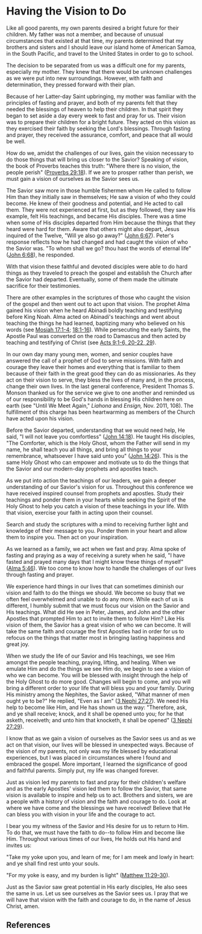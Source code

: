 # Having the Vision to Do

Like all good parents, my own parents desired a bright future for their
children. My father was not a member, and because of unusual circumstances
that existed at that time, my parents determined that my brothers and sisters
and I should leave our island home of American Samoa, in the South Pacific,
and travel to the United States in order to go to school.

The decision to be separated from us was a difficult one for my parents,
especially my mother. They knew that there would be unknown challenges as we
were put into new surroundings. However, with faith and determination, they
pressed forward with their plan.

Because of her Latter-day Saint upbringing, my mother was familiar with the
principles of fasting and prayer, and both of my parents felt that they needed
the blessings of heaven to help their children. In that spirit they began to
set aside a day every week to fast and pray for us. Their vision was to
prepare their children for a bright future. They acted on this vision as they
exercised their faith by seeking the Lord's blessings. Through fasting and
prayer, they received the assurance, comfort, and peace that all would be
well.

How do we, amidst the challenges of our lives, gain the vision necessary to do
those things that will bring us closer to the Savior? Speaking of vision, the
book of Proverbs teaches this truth: "Where there is no vision, the people
perish" ([Proverbs 29:18](/scriptures/ot/prov/29.18?lang=eng#17)). If we are
to prosper rather than perish, we must gain a vision of ourselves as the
Savior sees us.

The Savior saw more in those humble fishermen whom He called to follow Him
than they initially saw in themselves; He saw a vision of who they could
become. He knew of their goodness and potential, and He acted to call them.
They were not experienced at first, but as they followed, they saw His
example, felt His teachings, and became His disciples. There was a time when
some of His disciples departed from Him because the things that they heard
were hard for them. Aware that others might also depart, Jesus inquired of the
Twelve, "Will ye also go away?" ([John
6:67](/scriptures/nt/john/6.67?lang=eng#66)). Peter's response reflects how he
had changed and had caught the vision of who the Savior was. "To whom shall we
go? thou hast the words of eternal life" ([John
6:68](/scriptures/nt/john/6.68?lang=eng#67)), he responded.

With that vision these faithful and devoted disciples were able to do hard
things as they traveled to preach the gospel and establish the Church after
the Savior had departed. Eventually, some of them made the ultimate sacrifice
for their testimonies.

There are other examples in the scriptures of those who caught the vision of
the gospel and then went out to act upon that vision. The prophet Alma gained
his vision when he heard Abinadi boldly teaching and testifying before King
Noah. Alma acted on Abinadi's teachings and went about teaching the things he
had learned, baptizing many who believed on his words (see [Mosiah
17:1-4](/scriptures/bofm/mosiah/17.1-4?lang=eng#0);
[18:1-16](/scriptures/bofm/mosiah/18.1-16?lang=eng#0)). While persecuting the
early Saints, the Apostle Paul was converted on the road to Damascus and then
acted by teaching and testifying of Christ (see [Acts 9:1-6, 20-22,
29](/scriptures/nt/acts/9.1-6,20-22,29?lang=eng#0)).

In our own day many young men, women, and senior couples have answered the
call of a prophet of God to serve missions. With faith and courage they leave
their homes and everything that is familiar to them because of their faith in
the great good they can do as missionaries. As they act on their vision to
serve, they bless the lives of many and, in the process, change their own
lives. In the last general conference, President Thomas S. Monson thanked us
for the service we give to one another and reminded us of our responsibility
to be God's hands in blessing His children here on earth (see "Until We Meet
Again," _Liahona_ and _Ensign,_ Nov. 2011, 108). The fulfillment of this
charge has been heartwarming as members of the Church have acted upon his
vision.

Before the Savior departed, understanding that we would need help, He said, "I
will not leave you comfortless" ([John
14:18](/scriptures/nt/john/14.18?lang=eng#17)). He taught His disciples, "The
Comforter, which is the Holy Ghost, whom the Father will send in my name, he
shall teach you all things, and bring all things to your remembrance,
whatsoever I have said unto you" ([John
14:26](/scriptures/nt/john/14.26?lang=eng#25)). This is the same Holy Ghost
who can empower and motivate us to do the things that the Savior and our
modern-day prophets and apostles teach.

As we put into action the teachings of our leaders, we gain a deeper
understanding of our Savior's vision for us. Throughout this conference we
have received inspired counsel from prophets and apostles. Study their
teachings and ponder them in your hearts while seeking the Spirit of the Holy
Ghost to help you catch a vision of these teachings in your life. With that
vision, exercise your faith in acting upon their counsel.

Search and study the scriptures with a mind to receiving further light and
knowledge of their message to you. Ponder them in your heart and allow them to
inspire you. Then act on your inspiration.

As we learned as a family, we act when we fast and pray. Alma spoke of fasting
and praying as a way of receiving a surety when he said, "I have fasted and
prayed many days that I might know these things of myself" ([Alma
5:46](/scriptures/bofm/alma/5.46?lang=eng#45)). We too come to know how to
handle the challenges of our lives through fasting and prayer.

We experience hard things in our lives that can sometimes diminish our vision
and faith to do the things we should. We become so busy that we often feel
overwhelmed and unable to do any more. While each of us is different, I humbly
submit that we must focus our vision on the Savior and His teachings. What did
He see in Peter, James, and John and the other Apostles that prompted Him to
act to invite them to follow Him? Like His vision of them, the Savior has a
great vision of who we can become. It will take the same faith and courage the
first Apostles had in order for us to refocus on the things that matter most
in bringing lasting happiness and great joy.

When we study the life of our Savior and His teachings, we see Him amongst the
people teaching, praying, lifting, and healing. When we emulate Him and do the
things we see Him do, we begin to see a vision of who we can become. You will
be blessed with insight through the help of the Holy Ghost to do more good.
Changes will begin to come, and you will bring a different order to your life
that will bless you and your family. During His ministry among the Nephites,
the Savior asked, "What manner of men ought ye to be?" He replied, "Even as I
am" ([3 Nephi 27:27](/scriptures/bofm/3-ne/27.27?lang=eng#26)). We need His
help to become like Him, and He has shown us the way: "Therefore, ask, and ye
shall receive; knock, and it shall be opened unto you; for he that asketh,
receiveth; and unto him that knocketh, it shall be opened" ([3 Nephi
27:29](/scriptures/bofm/3-ne/27.29?lang=eng#28)).

I know that as we gain a vision of ourselves as the Savior sees us and as we
act on that vision, our lives will be blessed in unexpected ways. Because of
the vision of my parents, not only was my life blessed by educational
experiences, but I was placed in circumstances where I found and embraced the
gospel. More important, I learned the significance of good and faithful
parents. Simply put, my life was changed forever.

Just as vision led my parents to fast and pray for their children's welfare
and as the early Apostles' vision led them to follow the Savior, that same
vision is available to inspire and help us to act. Brothers and sisters, we
are a people with a history of vision and the faith and courage to do. Look at
where we have come and the blessings we have received! Believe that He can
bless you with vision in your life and the courage to act.

I bear you my witness of the Savior and His desire for us to return to Him. To
do that, we must have the faith to do--to follow Him and become like Him.
Throughout various times of our lives, He holds out His hand and invites us:

"Take my yoke upon you, and learn of me; for I am meek and lowly in heart: and
ye shall find rest unto your souls.

"For my yoke is easy, and my burden is light" ([Matthew
11:29-30](/scriptures/nt/matt/11.29-30?lang=eng#28)).

Just as the Savior saw great potential in His early disciples, He also sees
the same in us. Let us see ourselves as the Savior sees us. I pray that we
will have that vision with the faith and courage to do, in the name of Jesus
Christ, amen.

## References

